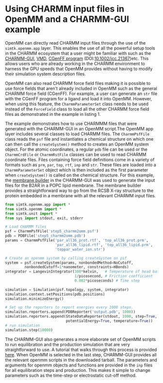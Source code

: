 # Using CHARMM input files in OpenMM and a CHARMM-GUI example

OpenMM can directly read CHARMM input files through the use of the `simtk.openmm.app` layer. This enables the use of all 
the powerful setup tools in the CHARMM ecosystem that a user might be familiar with such as the [CHARMM-GUI](http://onlinelibrary.wiley.com/doi/10.1002/jcc.20945/abstract), [VMD](http://www.sciencedirect.com/science/article/pii/0263785596000185?via%3Dihub), [CGenFF program](https://cgenff.paramchem.org/)
(DOI:[10.1002/jcc.21367](http://onlinelibrary.wiley.com/doi/10.1002/jcc.21367/abstract))etc. This allows users who are 
already working in the CHARMM environment to harness the GPU speeds that OpenMM provides without having to modify their 
simulation system description files. 


OpenMM can also read CHARMM force field files making it is possible to use force fields that aren't already included 
in OpenMM such as the general CHARMM force field (CGenFF). For example, a user can generate an `str` file with the CGenFF program
for a ligand and load it into OpenMM. However, when using this feature, the `CharmmParameterSet` class needs to be used instead of 
the `ForceField` class to load all the other CHARMM force field files as demonstrated in the example in listing 1. 


The example demonstrates how to use CHARMMM files that were generated with the CHARMM-GUI in an OpenMM script.The OpenMM app layer includes several
classes to load CHARMM files. The `CharmmPsfFile` class reads the `psf` file and instantiates a chemical structure on 
which one can then call the `createSystem()` method to creates an OpenMM system object. For the atomic coordinates, a 
regular `pdb` file can be used or the `CharmmCrdFile` or `CharmmRstFile` classes can be used to read CHARMM coordinate 
files. Files containing force field definitions come in a variety of formats such as `prm`, `par`, `top`, `rtf`, `inp` 
and `str`. These files are loaded into a `CharmmParameterSet` object which is then included as the first parameter when 
`createSystem()` is called on the chemical structure. For this example, the [membrane builder](http://dx.doi.org/10.1371/journal.pone.0000880) in the CHARMM-GUI was used
to generate the input files for the B2AR in a POPC lipid membrane. The membrane builder provides a straightforward way 
to go from the RCSB X-ray structure to the protein embedded in a membrane with all the relevant CHARMM input 
files.

```python
from simtk.openmm.app import *
from simtk.openmm import *
from simtk.unit import *
from sys import stdout, exit, stderr

# Load CHARMM files
psf = CharmmPsfFile('step5_charmm2omm.psf')
pdb = PDBFile('step5_charmm2omm.pdb')
params = CharmmPsfFile('par_all36_prot.rtf', 'top_all36_prot.prm',
                       'par_all36_lipid.rtf', 'top_all36_lipid.prm',
                       'toppar_water_ion.str')

# Create an openmm system by calling createSystem on psf
system = psf.createSystem(params, nonbondedMethod=NoCutoff,
         nonbondedCutoff=1*nanometer, constraints=HBonds)
integrator = LangevinIntegrator(300*kelvin,   # Temperature of head bath
                                1/picosecond, # Friction coefficient
                                0.002*picoseconds) # Time step
                     
simulation = Simulation(psf.topology, system, integrator)
simulation.context.setPositions(pdb.positions)
simulation.minimizeEnergy()

# Set up the reporters to report energies every 1000 steps.
simulaiton.reporters.append(PDBReporter('output.pdb', 1000))
simulation.reporters.append(StateDataReporter(stdout, 1000, step=True,
                            potentialEnergy=True, temperature=True))
# run simulation
simulation.step(10000)

```

The CHARMM-GUI also generates a more elaborate set of OpenMM scripts to run equilibration and the production simulation
that are very straightforward to use. A tutorial that walks through this process is provided [here](https://github.com/ChayaSt/openmm7tutorials/tree/master/b2ar_membrane). 
When OpenMM is selected in the last step, CHARMM-GUI provides all the 
relevant openmm scripts in the downloaded tarball. The parameters and 
arguments for openmm objects and functions are provided in the `inp` 
files for all equilibration steps and production. This makes it simple 
to change parameters such as the time-step or electrostatic cut-off method. 